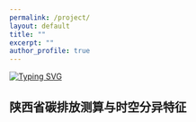 ```yaml
---
permalink: /project/
layout: default
title: ""
excerpt: ""
author_profile: true
---
```

<span class='anchor' id='project'></span>

[![Typing SVG](https://readme-typing-svg.demolab.com?font=Arial&weight=900&size=34&pause=1000&color=B83945&width=435&lines=Welcome+to+Ziyan+Liu's+Homeapage)](https://git.io/typing-svg)

## 陕西省碳排放测算与时空分异特征